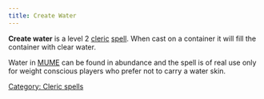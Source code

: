 ```yaml
---
title: Create Water
---
```


**Create water** is a level 2 [cleric](cleric "wikilink")
[spell](spell "wikilink"). When cast on a container it will fill the
container with clear water.

Water in [MUME](MUME "wikilink") can be found in abundance and the spell
is of real use only for weight conscious players who prefer not to carry
a water skin.

[Category: Cleric spells](Category:_Cleric_spells "wikilink")